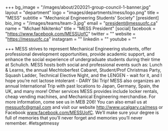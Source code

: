 +++
bg_image = "/images/about/202021-group-council-1-banner.jpg"
layout = "department"
logo = "images/departments/mess/logo.png"
title = "MESS"
subtitle = "Mechanical Engineering Students’ Society"
[president]
bio_img = "/images/teams/team-3.jpg"
email = "president@messuofc.ca"
name = "Michael Nikitenko"
title = "MESS President"
[social]
facebook = "https://www.facebook.com/MESSUofC"
twitter = ""
website = "https://messuofc.ca"
instagram = ""
linkedin = ""
youtube = ""


+++
MESS strives to represent Mechanical Engineering students, offer professional development opportunities, provide academic support, and enhance the social experience of undergraduate students during their time at Schulich. MESS hosts both social and professional events such as: Lunch & Learns, the annual Mechtoberfest Cabaret, Student/Prof Christmas Party, Squash Ladder, Technical Elective Night, and the LENGEN - wait for it, and I hope you’re not lactose intolerant - DARY Ski Trip! MESS also organizes an annual International Trip with past locations to Japan, Germany, Spain, the UK, and many more! Other services MESS provides include locker rentals, cheap vending machines, and Mechanical Engineering merchandise. For more information, come see us in MEB 206! You can also email us at messuofc@gmail.com and visit our website http://www.ucalgary.ca/mess or Facebook www.facebook.com/MESSUofC. We’ll make sure your degree is full of memories that you’ll never forget and memories you’ll never remember. #letsgetmessy